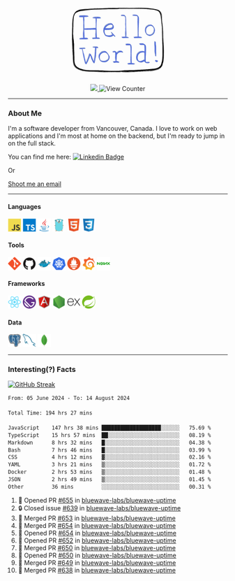 <div align="center">
    <img src="./img/hello_world.webp" height="200px" width="">
    <div>
        <a href="https://www.linkedin.com/in/ajhollid">
            <img src="https://img.shields.io/badge/LinkedIn-blue"/>
        </a>
        <img src="https://komarev.com/ghpvc/?username=ajhollid&color=yellow" alt="View Counter">
    </div>
</div>

---

### About Me

I'm a software developer from Vancouver, Canada. I love to work on web applications and I'm most at home on the backend, but I'm ready to jump in on the full stack.

You can find me here: [![Linkedin Badge](https://img.shields.io/badge/-ajhollid-blue?style=flat&logo=Linkedin&logoColor=white)](https://www.linkedin.com/in/ajhollid)

Or

[Shoot me an email](mailto:ajhollid@gmail.com)

---

#### Languages

<div>
    <img src="./img/devicons/javascript-original.svg" width=30 height=30 alt="JavaScript">
    <img src="/img/devicons/typescript-original.svg" width=30 height=30 alt="TypeScript">
    <img src="./img/devicons/java-original.svg" width=30 height=30 alt="Java">
    <img src="./img/devicons/go-original.svg" width=30 height=30 alt="Golang">
    <img src="./img/devicons/html5-original.svg" width=30 height=30 alt="HTML 5">
    <img src="./img/devicons/css3-original.svg" width=30 height=30 alt="CSS 3">
</div>

#### Tools

<div>
    <img src="./img/devicons/git-original.svg" width=30 height=30 alt="Git">
    <img src="./img/devicons/github-original.svg" width=30 height=30 alt="Github">
    <img src="./img/devicons/docker-original.svg" width=30 
    height=30 alt="Docker">
    <img src="./img/devicons/kubernetes-original.svg" width=30 height=30 alt="K8">
    <img src="./img/devicons/prometheus-original.svg" width=30 height=30 alt="Prometheus">
    <img src="./img/devicons/grafana-original.svg" width=30 height=30 alt="Grafana">
    <img src="./img/devicons/nginx-original.svg" width=30 height=30 alt="Nginx">
</div>

#### Frameworks

<div>
    <img src="./img/devicons/react-original.svg" width=30 height=30 alt="React">
    <img src="./img/devicons/gatsby-original.svg" width=30 height=30 alt="Gatsby">
    <img src="./img/devicons/angularjs-original.svg" width=30 height=30 alt="AngularJS">
    <img src="./img/devicons/nodejs-original.svg" width=30 height=30 alt="NodeJS">
    <img src="./img/devicons/express-original.svg" width=30 height=30 alt="Express">
    <img src="./img/devicons/spring-original.svg" width=30 height=30 alt="Spring">
</div>

#### Data

<div>
    <img src="./img/devicons/postgresql-original.svg" width=30 height=30 alt="Postgresql">
    <img src="./img/devicons/mysql-original.svg" width=30 height=30 alt="Mysql">
    <img src="./img/devicons/mongodb-original.svg" width=30 height=30 alt="MongoDB">
</div>

---

### Interesting(?) Facts

[![GitHub Streak](http://github-readme-streak-stats.herokuapp.com?user=ajhollid)](https://git.io/streak-stats)

 <!--START_SECTION:waka-->

```txt
From: 05 June 2024 - To: 14 August 2024

Total Time: 194 hrs 27 mins

JavaScript    147 hrs 38 mins ███████████████████░░░░░░   75.69 %
TypeScript    15 hrs 57 mins  ██░░░░░░░░░░░░░░░░░░░░░░░   08.19 %
Markdown      8 hrs 32 mins   █░░░░░░░░░░░░░░░░░░░░░░░░   04.38 %
Bash          7 hrs 46 mins   █░░░░░░░░░░░░░░░░░░░░░░░░   03.99 %
CSS           4 hrs 12 mins   ▓░░░░░░░░░░░░░░░░░░░░░░░░   02.16 %
YAML          3 hrs 21 mins   ▒░░░░░░░░░░░░░░░░░░░░░░░░   01.72 %
Docker        2 hrs 53 mins   ▒░░░░░░░░░░░░░░░░░░░░░░░░   01.48 %
JSON          2 hrs 49 mins   ▒░░░░░░░░░░░░░░░░░░░░░░░░   01.45 %
Other         36 mins         ░░░░░░░░░░░░░░░░░░░░░░░░░   00.31 %
```

<!--END_SECTION:waka-->


<!--START_SECTION:activity-->
1. 💪 Opened PR [#655](https://github.com/bluewave-labs/bluewave-uptime/pull/655) in [bluewave-labs/bluewave-uptime](https://github.com/bluewave-labs/bluewave-uptime)
2. 🔒 Closed issue [#639](https://github.com/bluewave-labs/bluewave-uptime/issues/639) in [bluewave-labs/bluewave-uptime](https://github.com/bluewave-labs/bluewave-uptime)
3. 🎉 Merged PR [#653](https://github.com/bluewave-labs/bluewave-uptime/pull/653) in [bluewave-labs/bluewave-uptime](https://github.com/bluewave-labs/bluewave-uptime)
4. 🎉 Merged PR [#654](https://github.com/bluewave-labs/bluewave-uptime/pull/654) in [bluewave-labs/bluewave-uptime](https://github.com/bluewave-labs/bluewave-uptime)
5. 💪 Opened PR [#654](https://github.com/bluewave-labs/bluewave-uptime/pull/654) in [bluewave-labs/bluewave-uptime](https://github.com/bluewave-labs/bluewave-uptime)
6. 💪 Opened PR [#652](https://github.com/bluewave-labs/bluewave-uptime/pull/652) in [bluewave-labs/bluewave-uptime](https://github.com/bluewave-labs/bluewave-uptime)
7. 🎉 Merged PR [#650](https://github.com/bluewave-labs/bluewave-uptime/pull/650) in [bluewave-labs/bluewave-uptime](https://github.com/bluewave-labs/bluewave-uptime)
8. 💪 Opened PR [#650](https://github.com/bluewave-labs/bluewave-uptime/pull/650) in [bluewave-labs/bluewave-uptime](https://github.com/bluewave-labs/bluewave-uptime)
9. 🎉 Merged PR [#649](https://github.com/bluewave-labs/bluewave-uptime/pull/649) in [bluewave-labs/bluewave-uptime](https://github.com/bluewave-labs/bluewave-uptime)
10. 🎉 Merged PR [#638](https://github.com/bluewave-labs/bluewave-uptime/pull/638) in [bluewave-labs/bluewave-uptime](https://github.com/bluewave-labs/bluewave-uptime)
<!--END_SECTION:activity-->
